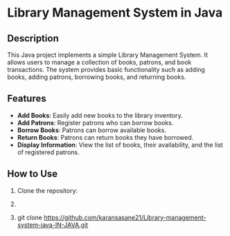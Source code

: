# Library Management System in Java

## Description

This Java project implements a simple Library Management System. It allows users to manage a collection of books, patrons, and book transactions. The system provides basic functionality such as adding books, adding patrons, borrowing books, and returning books.

## Features

- **Add Books**: Easily add new books to the library inventory.
- **Add Patrons**: Register patrons who can borrow books.
- **Borrow Books**: Patrons can borrow available books.
- **Return Books**: Patrons can return books they have borrowed.
- **Display Information**: View the list of books, their availability, and the list of registered patrons.

## How to Use

1. Clone the repository:
2.  ```bash
3. git clone https://github.com/karansasane21/Library-management-system-java-IN-JAVA.git

  
